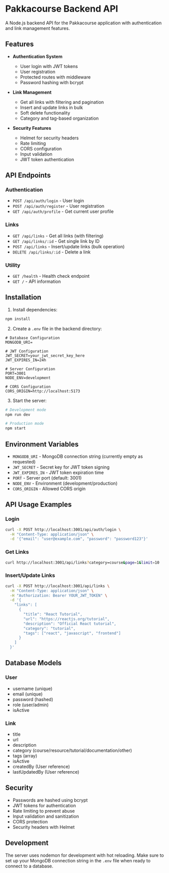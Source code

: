 # Pakkacourse Backend API

A Node.js backend API for the Pakkacourse application with authentication and link management features.

## Features

- **Authentication System**
  - User login with JWT tokens
  - User registration
  - Protected routes with middleware
  - Password hashing with bcrypt

- **Link Management**
  - Get all links with filtering and pagination
  - Insert and update links in bulk
  - Soft delete functionality
  - Category and tag-based organization

- **Security Features**
  - Helmet for security headers
  - Rate limiting
  - CORS configuration
  - Input validation
  - JWT token authentication

## API Endpoints

### Authentication
- `POST /api/auth/login` - User login
- `POST /api/auth/register` - User registration
- `GET /api/auth/profile` - Get current user profile

### Links
- `GET /api/links` - Get all links (with filtering)
- `GET /api/links/:id` - Get single link by ID
- `POST /api/links` - Insert/update links (bulk operation)
- `DELETE /api/links/:id` - Delete a link

### Utility
- `GET /health` - Health check endpoint
- `GET /` - API information

## Installation

1. Install dependencies:
```bash
npm install
```

2. Create a `.env` file in the backend directory:
```env
# Database Configuration
MONGODB_URI=

# JWT Configuration
JWT_SECRET=your_jwt_secret_key_here
JWT_EXPIRES_IN=24h

# Server Configuration
PORT=3001
NODE_ENV=development

# CORS Configuration
CORS_ORIGIN=http://localhost:5173
```

3. Start the server:
```bash
# Development mode
npm run dev

# Production mode
npm start
```

## Environment Variables

- `MONGODB_URI` - MongoDB connection string (currently empty as requested)
- `JWT_SECRET` - Secret key for JWT token signing
- `JWT_EXPIRES_IN` - JWT token expiration time
- `PORT` - Server port (default: 3001)
- `NODE_ENV` - Environment (development/production)
- `CORS_ORIGIN` - Allowed CORS origin

## API Usage Examples

### Login
```bash
curl -X POST http://localhost:3001/api/auth/login \
  -H "Content-Type: application/json" \
  -d '{"email": "user@example.com", "password": "password123"}'
```

### Get Links
```bash
curl http://localhost:3001/api/links?category=course&page=1&limit=10
```

### Insert/Update Links
```bash
curl -X POST http://localhost:3001/api/links \
  -H "Content-Type: application/json" \
  -H "Authorization: Bearer YOUR_JWT_TOKEN" \
  -d '{
    "links": [
      {
        "title": "React Tutorial",
        "url": "https://reactjs.org/tutorial",
        "description": "Official React tutorial",
        "category": "tutorial",
        "tags": ["react", "javascript", "frontend"]
      }
    ]
  }'
```

## Database Models

### User
- username (unique)
- email (unique)
- password (hashed)
- role (user/admin)
- isActive

### Link
- title
- url
- description
- category (course/resource/tutorial/documentation/other)
- tags (array)
- isActive
- createdBy (User reference)
- lastUpdatedBy (User reference)

## Security

- Passwords are hashed using bcrypt
- JWT tokens for authentication
- Rate limiting to prevent abuse
- Input validation and sanitization
- CORS protection
- Security headers with Helmet

## Development

The server uses nodemon for development with hot reloading. Make sure to set up your MongoDB connection string in the `.env` file when ready to connect to a database.
